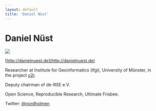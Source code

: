 ```yaml
---
layout: default
title: 'Daniel Nüst'
---
```


# Daniel Nüst

![](https://www.gravatar.com/avatar/d46f26233c2bd03a3993a205a14b6a91)

[http://danielnuest.de](http://danielnuest.de)

Researcher at Institute for Geoinformatics (ifgi), University of Münster, in the project [o2r](https://o2r.info).

Deputy chairman of de-RSE e.V.

Open Science, Reproducible Research, Ultimate Frisbee.

Twitter: [@nordholmen](https://twitter.com/nordholmen)
